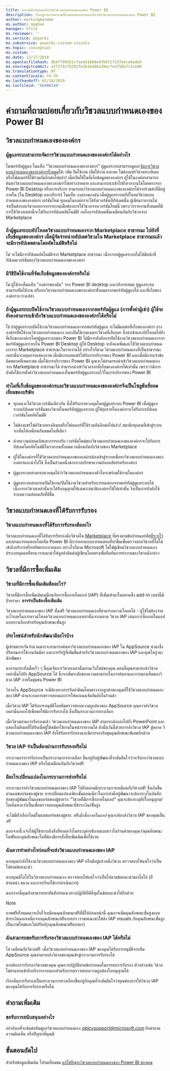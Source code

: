 ```yaml
---
title: คำถามที่ถามบ่อยเกี่ยวกับวิชวลแบบกำหนดเองของ Power BI
description: เรียกดูรายการคำถามที่ถามบ่อยและคำตอบเกี่ยวกับวิชวลแบบกำหนดเองของ Power BI
author: markingmyname
ms.author: maghan
manager: kfile
ms.reviewer: ''
ms.service: powerbi
ms.subservice: powerbi-custom-visuals
ms.topic: conceptual
ms.custom: ''
ms.date: 12/17/2018
ms.openlocfilehash: 9b4ff995b1cfaede1608e976bf2715feece0ade6
ms.sourcegitcommit: a2f274cfb392fe3b1b466a39ec7eaf58a7c5ce00
ms.translationtype: HT
ms.contentlocale: th-TH
ms.lasthandoff: 02/19/2019
ms.locfileid: "56408149"
---
```

# <a name="frequently-asked-questions-about-power-bi-custom-visuals"></a>คำถามที่ถามบ่อยเกี่ยวกับวิชวลแบบกำหนดเองของ Power BI

## <a name="organizational-custom-visuals"></a>วิชวลแบบกำหนดเองขององค์กร

### <a name="how-can-the-admin-manage-the-organizational-custom-visuals"></a>ผู้ดูแลระบบสามารถจัดการวิชวลแบบกำหนดเองขององค์กรได้อย่างไร

ในพอร์ทัลผู้ดูแล ในแท็บ "วิชวลแบบกำหนดเองขององค์กร" ผู้ดูแลระบบสามารถดูและ[จัดการวิชวลแบบกำหนดเองขององค์กรทั้งหมด](https://docs.microsoft.com/power-bi/service-admin-portal#organization-visuals)ได้: เพิ่ม ปิดใช้งาน เปิดใช้งาน และลบ
ไม่ต้องแชร์วิชวลทางอีเมลหรือโฟลเดอร์ที่ใช้ร่วมกันอีกต่อไปแล้ว! เมื่อเปิดใช้ในที่เก็บข้อมูลขององค์กร ผู้ใช้ในองค์กรสามารถค้นหาวิชวลแบบกำหนดเองขององค์กรได้อย่างง่ายดาย และสามารถนำเข้าไปยังรายงานได้โดยตรงจาก Power BI Desktop หรือการบริการ สามารถหาวิชวลแบบกำหนดเองขององค์กรได้จากร้านค้าที่มีอยู่ภายใน (ใน Desktop และบริการ) ในแท็บ *องค์กรของฉัน* เมื่อผู้ดูแลระบบอัปโหลดวิชวลแบบกำหนดเองขององค์กรเวอร์ชันใหม่ ทุกคนในองค์กรจะได้รับเวอร์ชันที่อัปเดตนั้น ผู้เขียนรายงานไม่จำเป็นต้องลบวิชวลออกจากรายงานเมื่อต้องการใช้วิชวลจากเวอร์ชันใหม่นี้ เพราะว่ารายงานทั้งหมดที่มีการใช้วิชวลเหล่านี้จะได้รับการอัปเดตอัตโนมัติ! กลไกการอัปเดตนั้นเหมือนกันกับวิชวลจาก Marketplace

### <a name="if-an-admin-uploads-a-custom-visual-from-the-public-marketplace-to-the-organization-store-is-it-automatically-updated-once-a-vendor-updates-the-visual-in-the-public-marketplace"></a>ถ้าผู้ดูแลระบบอัปโหลดวิชวลแบบกำหนดเองจาก Marketplace สาธารณะ ไปยังที่เก็บข้อมูลขององค์กร เมื่อผู้จัดจำหน่ายอัปเดตวิชวลใน Marketplace สาธารณะแล้วจะมีการอัปเดตตามโดยอัตโนมัติหรือไม่

ไม่ จะไม่มีการอัปเดตอัตโนมัติจาก Marketplace สาธารณะ
เนื่องจากผู้ดูแลระบบไม่ได้มีหน้าที่อัปเดตเวอร์ชันของวิชวลแบบกำหนดเองขององค์กร

### <a name="is-there-a-way-to-disable-the-organizational-store"></a>มีวิธีปิดใช้งานที่จัดเก็บข้อมูลขององค์กรหรือไม่

ไม่ ผู้ใช้จะเห็นแท็บ "องค์กรของฉัน" จาก Power BI desktop และบริการเสมอ ผู้ดูแลระบบสามารถปิดใช้งาน หรือลบวิชวลแบบกำหนดเองขององค์กรทั้งหมดจากพอร์ทัลผู้ดูแลได้ และที่เก็บขององค์กรจะว่างเปล่า
  
### <a name="if-the-administrator-disables-custom-visuals-from-the-admin-portal-tenant-settings-do-users-still-have-access-to-the-organizational-custom-visuals"></a>ถ้าผู้ดูแลระบบปิดใช้งานวิชวลแบบกำหนดเองจากพอร์ทัลผู้ดูแล (การตั้งค่าผู้เช่า) ผู้ใช้จะยังคงสามารถเข้าถึงวิชวลแบบกำหนดเองขององค์กรได้หรือไม่

ใช่ ถ้าผู้ดูแลระบบปิดใช้งานวิชวลแบบกำหนดเองจากพอร์ทัลผู้ดูแล จะไม่มีผลต่อที่เก็บขององค์กร บางองค์กรปิดใช้งานวิชวลแบบกำหนดเอง และเปิดใช้งานเฉพาะวิชวลที่เลือกมา ซึ่งนำเข้าและอัปโหลดไปยังที่เก็บขององค์กรโดยผู้ดูแลระบบของ Power BI ไม่มีการบังคับการปิดใช้งานวิชวลแบบกำหนดเองจากพอร์ทัลผู้ดูแลระบบใน Power BI Desktop ผู้ใช้ Desktop จะยังคงเพิ่มและใช้วิชวลแบบกำหนดเองจาก Marketplace สาธารณะในรายงานได้ อย่างไรก็ตาม วิชวลแบบกำหนดเองที่เป็นสาธารณะเหล่านั้นจะหยุดการแสดงภาพ เมื่อมีการเผยแพร่ไปยังการบริการของ Power BI และเมื่อมีการแจ้งข้อผิดพลาดที่เหมาะสม เมื่อใช้การบริการของ Power BI คุณจะไม่สามารถนำเข้าวิชวลแบบกำหนดเองจาก Marketplace สาธารณะได้ สามารถนำเข้าวิชวลจากที่เก็บขององค์กรได้เท่านั้น เพราะว่ามีการบังคับใช้การตั้งค่าวิชวลแบบกำหนดเองในพอร์ทัลผู้ดูแลระบบไว้ในการบริการของ Power BI

### <a name="why-does-the-organizational-store-and-organizational-custom-visuals-make-a-great-enterprise-solution"></a>ทำไมที่เก็บข้อมูลขององค์กรและวิชวลแบบกำหนดเองขององค์กรจึงเป็นโซลูชันที่ยอดเยี่ยมของบริษัท

* ทุกคนจะได้วิชวลเวอร์ชันเดียวกัน ซึ่งได้รับการควบคุมโดยผู้ดูแลระบบ Power BI เมื่อผู้ดูแลระบบอัปเดตเวอร์ชันของวิชวลในพอร์ทัลผู้ดูแลระบบ ผู้ใช้ทุกรายในองค์กรจะได้รับการอัปเดตเวอร์ชันโดยอัตโนมัติ

* ไม่ต้องแชร์ไฟล์วิชวลทางอีเมลหรือโฟลเดอร์ที่ใช้ร่วมกันอีกต่อไปแล้ว! สมาชิกทุกคนที่เข้าสู่ระบบจะเห็นได้เหมือนกันหมดในที่เดียว

* ด้วยความปลอดภัยและการรองรับ เวอร์ชันใหม่ของวิชวลแบบกำหนดเองขององค์กรจะได้รับการอัปเดตโดยอัตโนมัติในรายงานทั้งหมด เหมือนกันกับวิชวลของ Marketplace

* ผู้ใช้ในองค์กรที่ใช้วิชวลแบบกำหนดเองขององค์กรต้องเข้าสู่ระบบเพื่อหาวิชวลแบบกำหนดเองขององค์กรและนำไปใช้ ซึ่งเป็นส่วนหนึ่งของระบบรักษาความปลอดภัยสำหรับองค์กร

* ผู้ดูแลระบบสามารถควบคุมได้ว่าวิชวลแบบกำหนดเองตัวใดจะพร้อมใช้งานในองค์กร

* ผู้ดูแลระบบสามารถเปิดใช้งาน/ปิดใช้งานวิชวลสำหรับการทดสอบจากพอร์ทัลผู้ดูแลระบบได้ เนื่องจากวิชวลเหล่านั้นจะได้รับอนุญาตให้เฉพาะสมาชิกองค์กรใช้ได้เท่านั้น จึงเป็นการบังคับใช้ระบบความปลอดภัยที่ดีขึ้น

## <a name="certified-custom-visuals"></a>วิชวลแบบกำหนดเองที่ได้รับการรับรอง

### <a name="what-are-certified-custom-visuals"></a>วิชวลแบบกำหนดเองที่ได้รับการรับรองคืออะไร

วิชวลแบบกำหนดเองที่ได้รับการรับรองคือวิชวลใน [Marketplace](https://appsource.microsoft.com/marketplace/apps?page=1&product=power-bi-visuals) ที่ตรงตามข้อกำหนดรหัส[ที่ระบุไว้](power-bi-custom-visuals-certified.md) และผ่านการทดสอบโดยทีม Power BI  มีการออกแบบการทดสอบที่ทำขึ้นเพื่อตรวจสอบวิชวลที่ไม่ได้เข้าถึงบริการหรือทรัพยากรภายนอก อย่างไรก็ตาม Microsoft ไม่ใช่ผู้เขียนวิชวลแบบกำหนดเองประเภทบุคคลที่สาม เราแนะนำให้ลูกค้าติดต่อผู้เขียนโดยตรงเพื่อยืนยันการทำงานของวิชวลดังกล่าว

## <a name="visuals-with-additional-purchases"></a>วิชวลที่มีการซื้อเพิ่มเติม

### <a name="what-is-a-visual-with-additional-purchases"></a>วิชวลที่มีการซื้อเพิ่มเติมคืออะไร?

วิชวลที่มีการซื้อเพิ่มเติมเหมือนกับการซื้อภายในแอป (IAP) ที่เพิ่มเข้ามาในตลาดซึ่ง add-in เหล่านี้มีป้ายราคา  **อาจจำเป็นต้องซื้อเพิ่มเติม**

วิชวลแบบกำหนดเองของ IAP นั้นฟรี วิชวลแบบกำหนดเองที่สามารถดาวน์โหลดได้ - ผู้ใช้ไม่ต้องจ่ายอะไรเลยในการดาวน์โหลดวิชวลแบบกำหนดเองเหล่านั้นจากตลาด วิชวล IAP เสนอการซื้อภายในแอปแบบทางเลือกสำหรับคุณลักษณะขั้นสูง  

### <a name="whats-the-benefit-to-developers"></a>ประโยชน์สำหรับนักพัฒนามีอะไรบ้าง

ผู้เข้าชมรายวันจำนวนมากจะสามารถค้นหาวิชวลแบบกำหนดเองของ IAP ใน AppSource นำมาซึ่งปริมาณการใช้งานอันมีค่า และการรับรู้ที่เพิ่มขึ้นสำหรับวิชวลแบบกำหนดเองของ IAP และคุณในฐานะนักพัฒนา

หากจนกระทั่งเมื่อเร็ว ๆ นี้คุณจัดการวิชวลเหล่านั้นผ่านเว็บไซต์ของคุณ ตอนนี้คุณสามารถส่งวิชวลเหล่านั้นไปยัง AppSource ได้ ซึ่งจะเพิ่มระดับของความสามารถในการค้นหาและการมองเห็นของวิชวล IAP ภายในชุมชน Power BI

วิชวลใน AppSource จะมีช่องทางการรับคำติชมโดยตรงจากลูกค้าของคุณที่ใช้วิชวลแบบกำหนดเองของ IAP ผ่านระบบการตรวจสอบและการให้คะแนนจัดอันดับในร้านค้า  

เมื่อวิชวล IAP ได้รับการอนุมัติโดยทีมตรวจสอบความถูกต้องของ AppSource คุณอาจส่งวิชวลเหล่านั้นออกไปเพื่อขอให้มีการรับรองได้ ซึ่งเป็นกระบวนการทางเลือก  

เมื่อวิชวลผ่านการรับรองแล้ว วิชวลแบบกำหนดเองของ IAP สามารถส่งออกไปยัง PowerPoint และแสดงในอีเมลที่ได้รับเมื่อผู้ใช้สมัครใช้งานในหน้ารายงานได้ ดังนั้นวันนี้ด้วยการส่งวิชวล IAP สู่ตลาด วิชวลแบบกำหนดเองของ IAP ยังได้รับการรับรองและมีการรองรับชุดคุณลักษณะพิเศษอีกด้วย  

### <a name="do-iap-visuals-need-to-be-certified"></a>วิชวล IAP จำเป็นต้องผ่านการรับรองหรือไม่

กระบวนการการรับรองเป็นกระบวนการทางเลือก ขึ้นอยู่กับผู้พัฒนาที่จะตัดสินใจว่าจะรับรองวิชวลแบบกำหนดเองของ IAP หรือไม่เหมือนกันกับวิชวลฟรี

### <a name="what-is-changing-in-the-submission-process"></a>มีอะไรเปลี่ยนแปลงในกระบวนการส่งหรือไม่

กระบวนการส่งวิชวลแบบกำหนดเองของ IAP ไปยังตลาดมีกระบวนการเหมือนกับวิชวลฟรี ซึ่งเกิดขึ้นผ่านแดชบอร์ดของผู้ขาย  การเปลี่ยนแปลงเพียงขั้นตอนเดียวในการส่งคือผู้พัฒนาจะต้องระบุในบันทึกย่อของผู้พัฒนาในแดชบอร์ดของผู้ขายว่า: "วิชวลที่มีการซื้อภายในแอป" คุณจะต้องระบุคีย์ใบอนุญาต/โทเค็นหากจำเป็นเพื่อตรวจสอบคุณลักษณะที่ชำระเงิน/ขั้นสูง  

จะไม่มีตัวเลือกใหม่ในแดชบอร์ดของผู้ขาย: *ฟรีเมื่อซื้อภายในแอป* คุณจะต้องส่งวิชวล IAP ของคุณเป็น *ฟรี*

นอกจากนี้ แจ้งให้ผู้ใช้ทราบถึงสิ่งที่คาดหวังโดยระบุคำอธิบายแบบยาวในร้านค้าของคุณว่าคุณลักษณะใดฟรีและคุณลักษณะใดที่ต้องมีการสั่งซื้อเพิ่มเติมเพื่อใช้งาน  

### <a name="what-should-i-do-beforesubmittingmy-iap-custom-visual"></a>ฉันควรทำอย่างไรก่อนที่จะส่งวิชวลแบบกำหนดเองของ IAP

หากคุณกำลังใช้งานวิชวลแบบกำหนดเองของ IAP หรือมีอยู่แล้วหนึ่งวิชวล ตรวจสอบให้แน่ใจว่าเป็นไปตามข้อแนะนำ  

หากคุณมีโลโก้ในวิชวลแบบกำหนดเอง ตรวจสอบให้แน่ใจว่าเป็นไปตามข้อแนะนำของโลโก้ (สี ตำแหน่ง ขนาด และการเรียกใช้การดำเนินการ)

นอกจากนี้คุณยังสามารถหาบันทึกย่อแนวทางปฏิบัติที่ดีที่สุดในข้อแนะนำได้อีกด้วย  
> [!Note]
> ภาพฟรีทั้งหมดควรเก็บไว้เหมือนคุณลักษณะฟรีที่มีให้ก่อนหน้านี้ คุณอาจเพิ่มคุณลักษณะขั้นสูงแบบชำระเงินนอกเหนือจากคุณลักษณะฟรีแบบเก่า เราขอแนะนำให้ส่ง IAP visuals กับคุณลักษณะขั้นสูงเป็นภาพใหม่และไม่ปรับปรุงคุณลักษณะฟรีแบบเก่า


### <a name="can-i-get-my-iap-custom-visual-certified"></a>ฉันสามารถขอรับการรับรองวิชวลแบบกำหนดเองของ IAP ได้หรือไม่

ได้ เหมือนกับวิชวลฟรี  เมื่อวิชวลแบบกำหนดเองของ IAP ของคุณได้รับการอนุมัติจากทีม AppSource คุณสามารถส่งวิชวลของคุณเข้าสู่กระบวนการรับรองได้

หากต้องการรับรองวิชวลของคุณ คุณควรปฏิบัติตามข้อกำหนดในการขอการรับรอง ตัวอย่างเช่น วิชวลไม่สามารถเข้าถึงบริการภายนอกสำหรับการตรวจสอบความถูกต้องใบอนุญาตได้

เรียกคืนการรับรองเป็นกระบวนการทางเลือกขึ้นอยู่กับคุณที่จะตัดสินใจว่าคุณต้องการให้วิชวล IAP ของคุณได้รับการรับรองหรือไม่

## <a name="additional-questions"></a>คำถามเพิ่มเติม

### <a name="how-to-get-support"></a>ขอรับการสนับสนุนอย่างไร

อย่าลังเลที่จะติดต่อทีมดูแลวิชวลแบบกำหนดเอง: *pbicvsupport@microsoft.com* กับคำถาม ความคิดเห็น หรือปัญหาที่คุณมี  

## <a name="next-steps"></a>ขั้นตอนถัดไป

สำหรับข้อมูลเพิ่มเติม โปรดเยี่ยมชม [แก้ไขปัญหาวิชวลแบบกำหนดเองของ Power BI ของคุณ](power-bi-custom-visuals-troubleshoot.md)
